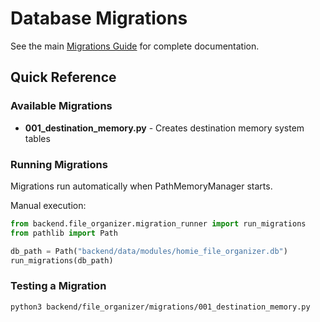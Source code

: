 # Database Migrations

See the main [Migrations Guide](../docs/MIGRATIONS.md) for complete documentation.

## Quick Reference

### Available Migrations

- **001_destination_memory.py** - Creates destination memory system tables

### Running Migrations

Migrations run automatically when PathMemoryManager starts.

Manual execution:
```python
from backend.file_organizer.migration_runner import run_migrations
from pathlib import Path

db_path = Path("backend/data/modules/homie_file_organizer.db")
run_migrations(db_path)
```

### Testing a Migration

```bash
python3 backend/file_organizer/migrations/001_destination_memory.py
```
